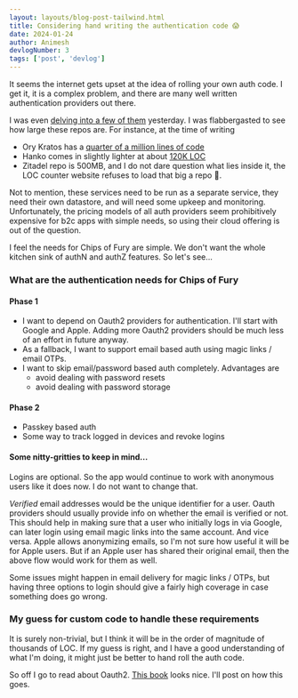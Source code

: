 ```yaml
---
layout: layouts/blog-post-tailwind.html
title: Considering hand writing the authentication code 😱
date: 2024-01-24
author: Animesh
devlogNumber: 3
tags: ['post', 'devlog']
---
```

It seems the internet gets upset at the idea of rolling your own auth code. I get it, it is a complex problem, 
and there are many well written authentication providers out there. 

I was even [delving into a few of them](/posts/researching_passkey_auth) yesterday. I was flabbergasted to see
how large these repos are. For instance, at the time of writing 
- Ory Kratos has a [quarter of a million lines of code](https://ghloc.vercel.app/ory/kratos?branch=master)
- Hanko comes in slightly lighter at about [120K LOC](https://ghloc.vercel.app/teamhanko/hanko?branch=main) 
- Zitadel repo is 500MB, and I do not dare question what lies inside it, the LOC counter website refuses to 
  load that big a repo 😬.

Not to mention, these services need to be run as a separate service, they need their own datastore, and will
need some upkeep and monitoring. Unfortunately, the pricing models of all auth providers seem prohibitively
expensive for b2c apps with simple needs, so using their cloud offering is out of the question.

I feel the needs for Chips of Fury are simple. We don't want the whole kitchen sink of authN and authZ 
features. So let's see...

### What are the authentication needs for Chips of Fury

#### Phase 1
- I want to depend on Oauth2 providers for authentication. I'll start with Google and Apple. Adding more Oauth2 
  providers should be much less of an effort in future anyway.
- As a fallback, I want to support email based auth using magic links / email OTPs.
- I want to skip email/password based auth completely. Advantages are
  - avoid dealing with password resets 
  - avoid dealing with password storage

#### Phase 2
- Passkey based auth
- Some way to track logged in devices and revoke logins

#### Some nitty-gritties to keep in mind...
Logins are optional. So the app would continue to work with anonymous users like it does now. I do not
want to change that.

*Verified* email addresses would be the unique identifier for a user. Oauth providers should usually provide
info on whether the email is verified or not. This should help in making sure that a user who initially logs in via Google, can later login
using email magic links into the same account. And vice versa. Apple allows anonymizing emails, so I'm not sure how useful it will be for Apple users. But if an Apple user
has shared their original email, then the above flow would work for them as well.

Some issues might happen in email delivery for magic links / OTPs, but having three options to login should
give a fairly high coverage in case something does go wrong.

### My guess for custom code to handle these requirements
It is surely non-trivial, but I think it will be in the order of magnitude of thousands of LOC. If my guess is 
right, and I have a good understanding of what I'm doing, it might just be better to hand roll the auth code.

So off I go to read about Oauth2. [This book](https://www.oauth.com/) looks nice. I'll post on how this goes.


